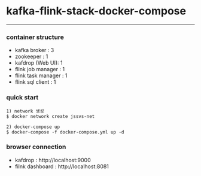 # kafka-flink-stack-docker-compose
****
### container structure
- kafka broker : 3
- zookeeper : 1
- kafdrop (Web UI): 1
- flink job manager : 1
- flink task manager : 1
- flink sql client : 1

### quick start
```
1) network 생성
$ docker network create jssvs-net

2) docker-compose up
$ docker-compose -f docker-compose.yml up -d
```


### browser connection
- kafdrop : http://localhost:9000
- filnk dashboard : http://localhost:8081
  